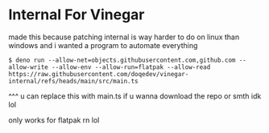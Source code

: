 # Internal For Vinegar
made this because patching internal is way harder to do on linux than windows and i wanted a program to automate everything

```
$ deno run --allow-net=objects.githubusercontent.com,github.com --allow-write --allow-env --allow-run=flatpak --allow-read https://raw.githubusercontent.com/doqedev/vinegar-internal/refs/heads/main/src/main.ts
```
^^^ u can replace this with main.ts if u wanna download the repo or smth idk lol

only works for flatpak rn lol
